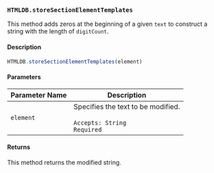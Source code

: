 ### `HTMLDB.storeSectionElementTemplates`

This method adds zeros at the beginning of a given `text` to construct a string with the length of `digitCount`.

#### Description

```javascript
HTMLDB.storeSectionElementTemplates(element)
```

#### Parameters

| Parameter Name             | Description                               |
| -------------------------- | ----------------------------------------- |
| `element` | Specifies the text to be modified.<br><br>`Accepts: String`<br>`Required` |

#### Returns

This method returns the modified string.